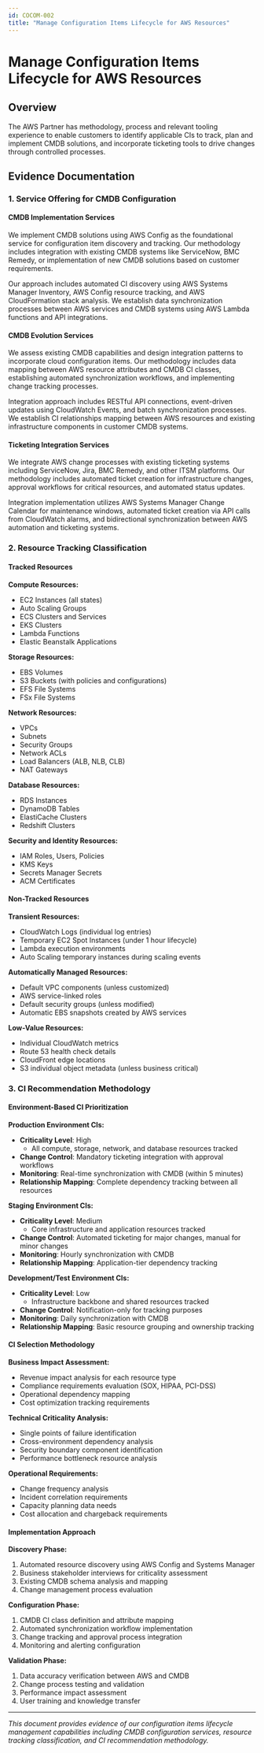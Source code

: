 ```yaml
---
id: COCOM-002
title: "Manage Configuration Items Lifecycle for AWS Resources"
---
```


# Manage Configuration Items Lifecycle for AWS Resources

## Overview

The AWS Partner has methodology, process and relevant tooling experience to enable customers to identify applicable CIs to track, plan and implement CMDB solutions, and incorporate ticketing tools to drive changes through controlled processes.

## Evidence Documentation

### 1. Service Offering for CMDB Configuration

#### CMDB Implementation Services

We implement CMDB solutions using AWS Config as the foundational service for configuration item discovery and tracking. Our methodology includes integration with existing CMDB systems like ServiceNow, BMC Remedy, or implementation of new CMDB solutions based on customer requirements.

Our approach includes automated CI discovery using AWS Systems Manager Inventory, AWS Config resource tracking, and AWS CloudFormation stack analysis. We establish data synchronization processes between AWS services and CMDB systems using AWS Lambda functions and API integrations.

#### CMDB Evolution Services

We assess existing CMDB capabilities and design integration patterns to incorporate cloud configuration items. Our methodology includes data mapping between AWS resource attributes and CMDB CI classes, establishing automated synchronization workflows, and implementing change tracking processes.

Integration approach includes RESTful API connections, event-driven updates using CloudWatch Events, and batch synchronization processes. We establish CI relationships mapping between AWS resources and existing infrastructure components in customer CMDB systems.

#### Ticketing Integration Services

We integrate AWS change processes with existing ticketing systems including ServiceNow, Jira, BMC Remedy, and other ITSM platforms. Our methodology includes automated ticket creation for infrastructure changes, approval workflows for critical resources, and automated status updates.

Integration implementation utilizes AWS Systems Manager Change Calendar for maintenance windows, automated ticket creation via API calls from CloudWatch alarms, and bidirectional synchronization between AWS automation and ticketing systems.

### 2. Resource Tracking Classification

#### Tracked Resources

**Compute Resources:**
- EC2 Instances (all states)
- Auto Scaling Groups
- ECS Clusters and Services
- EKS Clusters
- Lambda Functions
- Elastic Beanstalk Applications

**Storage Resources:**
- EBS Volumes
- S3 Buckets (with policies and configurations)
- EFS File Systems
- FSx File Systems

**Network Resources:**
- VPCs
- Subnets
- Security Groups
- Network ACLs
- Load Balancers (ALB, NLB, CLB)
- NAT Gateways

**Database Resources:**
- RDS Instances
- DynamoDB Tables
- ElastiCache Clusters
- Redshift Clusters

**Security and Identity Resources:**
- IAM Roles, Users, Policies
- KMS Keys
- Secrets Manager Secrets
- ACM Certificates

#### Non-Tracked Resources

**Transient Resources:**
- CloudWatch Logs (individual log entries)
- Temporary EC2 Spot Instances (under 1 hour lifecycle)
- Lambda execution environments
- Auto Scaling temporary instances during scaling events

**Automatically Managed Resources:**
- Default VPC components (unless customized)
- AWS service-linked roles
- Default security groups (unless modified)
- Automatic EBS snapshots created by AWS services

**Low-Value Resources:**
- Individual CloudWatch metrics
- Route 53 health check details
- CloudFront edge locations
- S3 individual object metadata (unless business critical)

### 3. CI Recommendation Methodology

#### Environment-Based CI Prioritization

**Production Environment CIs:**
- **Criticality Level**: High
  - All compute, storage, network, and database resources tracked
- **Change Control**: Mandatory ticketing integration with approval workflows
- **Monitoring**: Real-time synchronization with CMDB (within 5 minutes)
- **Relationship Mapping**: Complete dependency tracking between all resources

**Staging Environment CIs:**
- **Criticality Level**: Medium
  - Core infrastructure and application resources tracked
- **Change Control**: Automated ticketing for major changes, manual for minor changes
- **Monitoring**: Hourly synchronization with CMDB
- **Relationship Mapping**: Application-tier dependency tracking

**Development/Test Environment CIs:**
- **Criticality Level**: Low
  - Infrastructure backbone and shared resources tracked
- **Change Control**: Notification-only for tracking purposes
- **Monitoring**: Daily synchronization with CMDB
- **Relationship Mapping**: Basic resource grouping and ownership tracking

#### CI Selection Methodology

**Business Impact Assessment:**
- Revenue impact analysis for each resource type
- Compliance requirements evaluation (SOX, HIPAA, PCI-DSS)
- Operational dependency mapping
- Cost optimization tracking requirements

**Technical Criticality Analysis:**
- Single points of failure identification
- Cross-environment dependency analysis
- Security boundary component identification
- Performance bottleneck resource analysis

**Operational Requirements:**
- Change frequency analysis
- Incident correlation requirements
- Capacity planning data needs
- Cost allocation and chargeback requirements

#### Implementation Approach

**Discovery Phase:**
1. Automated resource discovery using AWS Config and Systems Manager
2. Business stakeholder interviews for criticality assessment
3. Existing CMDB schema analysis and mapping
4. Change management process evaluation

**Configuration Phase:**
1. CMDB CI class definition and attribute mapping
2. Automated synchronization workflow implementation
3. Change tracking and approval process integration
4. Monitoring and alerting configuration

**Validation Phase:**
1. Data accuracy verification between AWS and CMDB
2. Change process testing and validation
3. Performance impact assessment
4. User training and knowledge transfer

---

*This document provides evidence of our configuration items lifecycle management capabilities including CMDB configuration services, resource tracking classification, and CI recommendation methodology.*
